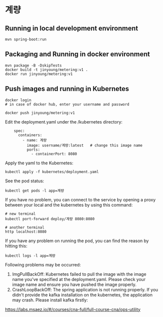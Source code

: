 # 계량

## Running in local development environment

```
mvn spring-boot:run
```

## Packaging and Running in docker environment

```
mvn package -B -DskipTests
docker build -t jinyoung/metering:v1 .
docker run jinyoung/metering:v1
```

## Push images and running in Kubernetes

```
docker login 
# in case of docker hub, enter your username and password

docker push jinyoung/metering:v1
```

Edit the deployment.yaml under the /kubernetes directory:
```
    spec:
      containers:
        - name: 계량
          image: username/계량:latest   # change this image name
          ports:
            - containerPort: 8080

```

Apply the yaml to the Kubernetes:
```
kubectl apply -f kubernetes/deployment.yaml
```

See the pod status:
```
kubectl get pods -l app=계량
```

If you have no problem, you can connect to the service by opening a proxy between your local and the kubernetes by using this command:
```
# new terminal
kubectl port-forward deploy/계량 8080:8080

# another terminal
http localhost:8080
```

If you have any problem on running the pod, you can find the reason by hitting this:
```
kubectl logs -l app=계량
```

Following problems may be occurred:

1. ImgPullBackOff:  Kubernetes failed to pull the image with the image name you've specified at the deployment.yaml. Please check your image name and ensure you have pushed the image properly.
1. CrashLoopBackOff: The spring application is not running properly. If you didn't provide the kafka installation on the kubernetes, the application may crash. Please install kafka firstly:

https://labs.msaez.io/#/courses/cna-full/full-course-cna/ops-utility

